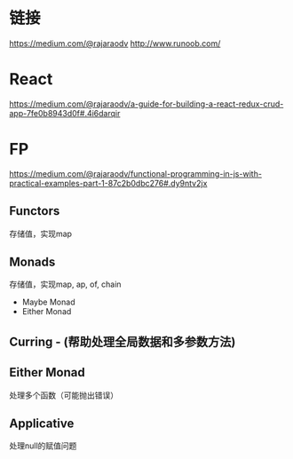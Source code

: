 

# 链接

https://medium.com/@rajaraodv
http://www.runoob.com/

# React

https://medium.com/@rajaraodv/a-guide-for-building-a-react-redux-crud-app-7fe0b8943d0f#.4i6darqir


# FP

https://medium.com/@rajaraodv/functional-programming-in-js-with-practical-examples-part-1-87c2b0dbc276#.dy9ntv2jx


## Functors

存储值，实现map

## Monads

存储值，实现map, ap, of, chain

  * Maybe Monad
  * Either Monad

## Curring - (帮助处理全局数据和多参数方法)

## Either Monad

处理多个函数（可能抛出错误）

## Applicative

处理null的赋值问题
